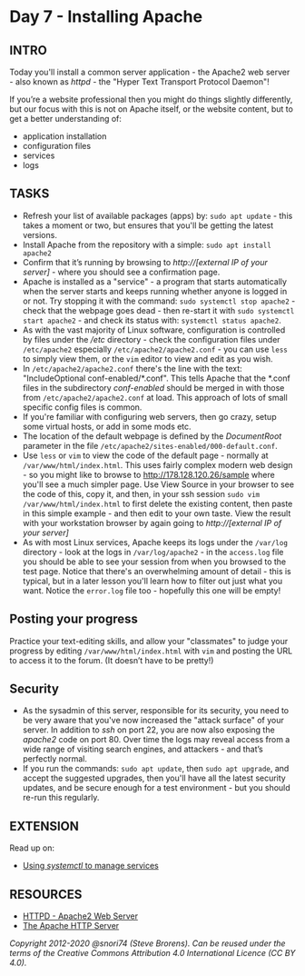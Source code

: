 #  Day 7 - Installing Apache

## INTRO

Today you'll install a common server application - the Apache2 web server - also known as *httpd* - the "Hyper Text Transport Protocol Daemon"!

If you’re a website professional then you might do things slightly differently, but our focus with this is not on Apache itself, or the website content, but to get a better understanding of:

* application installation
* configuration files
* services
* logs

## TASKS
* Refresh your list of available packages (apps) by: `sudo apt update` - this takes a moment or two, but ensures that you'll be getting the latest versions. 
* Install Apache from the repository with a simple:  `sudo apt install apache2`
* Confirm that it’s running by browsing to _http://[external IP of your server]_  - where you should see a confirmation page. 
* Apache is installed as a "service" - a program that starts automatically when the server starts and keeps running whether anyone is logged in or not. Try stopping it with the command: `sudo systemctl stop apache2` - check that the webpage goes dead - then re-start it with `sudo systemctl start apache2` - and check its status with: `systemctl status apache2`.
* As with the vast majority of Linux software, configuration is controlled by files under the _/etc_ directory - check the configuration files under `/etc/apache2`  especially `/etc/apache2/apache2.conf` - you can use `less` to simply view them, or the `vim` editor to view and edit as you wish.
* In `/etc/apache2/apache2.conf` there's the line with the text: "IncludeOptional conf-enabled/\*.conf". This tells Apache that the \*.conf files in the subdirectory *conf-enabled* should be merged in with those from `/etc/apache2/apache2.conf` at load. This approach of lots of small specific config files is common. 
* If you're familiar with configuring web servers, then go crazy, setup some virtual hosts, or add in some mods etc.
* The location of the default webpage is defined by the *DocumentRoot* parameter in the file `/etc/apache2/sites-enabled/000-default.conf`.
* Use `less` or `vim` to view the code of the default page - normally at `/var/www/html/index.html`. This uses fairly complex modern web design - so you might like to browse to http://178.128.120.26/sample where you'll see a much simpler page. Use View Source in your browser to see the code of this, copy it, and then, in your ssh session `sudo vim /var/www/html/index.html` to first delete the existing content, then paste in this simple example - and then edit to your own taste. View the result with your workstation browser by again going to _http://[external IP of your server]_
* As with most Linux services, Apache keeps its logs under the `/var/log` directory - look at the logs in `/var/log/apache2` - in the `access.log` file you should be able to see your session from when you browsed to the test page. Notice that there's an overwhelming amount of detail - this is typical, but in a later lesson you'll learn how to filter out just what you want. Notice the `error.log` file too - hopefully this one will be empty!

## Posting your progress
Practice your text-editing skills, and allow your "classmates" to judge your progress by editing `/var/www/html/index.html` with `vim` and posting the URL to access it to the forum. (It doesn’t have to be pretty!)

## Security
* As the sysadmin of this server, responsible for its security, you need to be very aware that you've now increased the "attack surface" of your server. In addition to *ssh* on port 22, you are now also exposing the *apache2* code on port 80. Over time the logs may reveal access from a wide range of visiting search engines, and attackers - and that’s perfectly normal.
* If you run the commands: `sudo apt update`, then `sudo apt upgrade`, and accept the suggested upgrades, then you'll have all the latest security updates, and be secure enough for a test environment - but you should re-run this regularly.

## EXTENSION

Read up on:

* [Using *systemctl* to manage services](https://www.digitalocean.com/community/tutorials/how-to-use-systemctl-to-manage-systemd-services-and-units)

## RESOURCES
* [HTTPD - Apache2 Web Server
](https://ubuntu.com/server/docs/web-servers-apache)
* [The Apache HTTP Server](http://docs.redhat.com/docs/en-US/Red_Hat_Enterprise_Linux/6/html/Deployment_Guide/ch-Web_Servers.html#s1-The_Apache_HTTP_Server)

*Copyright 2012-2020 @snori74 (Steve Brorens). Can be reused under the terms of the Creative Commons Attribution 4.0 International Licence (CC BY 4.0).*
